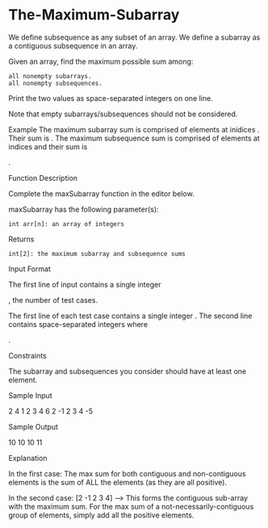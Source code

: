 # The-Maximum-Subarray
We define subsequence as any subset of an array. We define a subarray as a contiguous subsequence in an array.

Given an array, find the maximum possible sum among:

    all nonempty subarrays.
    all nonempty subsequences.

Print the two values as space-separated integers on one line.

Note that empty subarrays/subsequences should not be considered.

Example
The maximum subarray sum is comprised of elements at inidices . Their sum is . The maximum subsequence sum is comprised of elements at indices and their sum is

.

Function Description

Complete the maxSubarray function in the editor below.

maxSubarray has the following parameter(s):

    int arr[n]: an array of integers

Returns

    int[2]: the maximum subarray and subsequence sums

Input Format

The first line of input contains a single integer

, the number of test cases.

The first line of each test case contains a single integer
.
The second line contains space-separated integers where

.

Constraints

The subarray and subsequences you consider should have at least one element.

Sample Input

2 
4 
1 2 3 4
6
2 -1 2 3 4 -5

Sample Output

10 10
10 11

Explanation

In the first case:
The max sum for both contiguous and non-contiguous elements is the sum of ALL the elements (as they are all positive).

In the second case:
[2 -1 2 3 4] --> This forms the contiguous sub-array with the maximum sum.
For the max sum of a not-necessarily-contiguous group of elements, simply add all the positive elements. 
